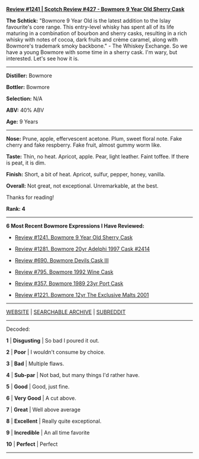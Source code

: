 
[**Review #1241 | Scotch Review #427 - Bowmore 9 Year Old Sherry Cask**]( https://t8ke.review/review-1241-bowmore-9-year-old-sherry-cask)

**The Schtick:** "Bowmore 9 Year Old is the latest addition to the Islay favourite's core range. This entry-level whisky has spent all of its life maturing in a combination of bourbon and sherry casks, resulting in a rich whisky with notes of cocoa, dark fruits and crème caramel, along with Bowmore's trademark smoky backbone." - The Whiskey Exchange.  So we have a young Bowmore with some time in a sherry cask. I'm wary, but interested. Let's see how it is. 

-----

**Distiller:** Bowmore

**Bottler:** Bowmore

**Selection:** N/A

**ABV:**  40% ABV

**Age:** 9 Years 

-----

**Nose:**  Prune, apple, effervescent acetone. Plum, sweet floral note. Fake cherry and fake respberry. Fake fruit, almost gummy worm like. 

**Taste:** Thin, no heat. Apricot, apple. Pear, light leather. Faint toffee. If there is peat, it is dim. 

**Finish:** Short, a bit of heat. Apricot, sulfur, pepper, honey, vanilla. 

**Overall:** Not great, not exceptional. Unremarkable, at the best. 

Thanks for reading!

**Rank: 4**

----- 

**6 Most Recent Bowmore Expressions I Have Reviewed:** 

- [Review #1241. Bowmore 9 Year Old Sherry Cask]( https://t8ke.review/review-1241-bowmore-9-year-old-sherry-cask) 

- [Review #1281. Bowmore 20yr Adelphi 1997 Cask #2414]( https://t8ke.review/review-1281-bowmore-20yr-adelphi-1997-cask-2414) 

- [Review #690. Bowmore Devils Cask III]( https://t8ke.review/review-690-bowmore-the-devils-cask-iii/) 

- [Review #795. Bowmore 1992 Wine Cask]( https://t8ke.review/review-795-bowmore-1992-16yr-wine-cask/) 

- [Review #357. Bowmore 1989 23yr Port Cask]( https://t8ke.review/review-357-bowmore-1989-23yr-port-cask/) 

- [Review #1221. Bowmore 12yr The Exclusive Malts 2001]( https://t8ke.review/review-1221-bowmore-12yr-the-exclusive-malts-2001) 

-----

[WEBSITE](https://t8ke.review) | [SEARCHABLE ARCHIVE](https://t8ke.review/review-archive/) | [SUBREDDIT](https://reddit.com/r/t8kereviews)

-----

Decoded:

**1** | **Disgusting** | So bad I poured it out.

**2** | **Poor** | I wouldn't consume by choice.

**3** | **Bad** | Multiple flaws.

**4** | **Sub-par** | Not bad, but many things I'd rather have.

**5** | **Good** | Good, just fine.

**6** | **Very Good** | A cut above.

**7** | **Great** | Well above average

**8** | **Excellent** | Really quite exceptional.

**9** | **Incredible** | An all time favorite

**10** | **Perfect** | Perfect

----

